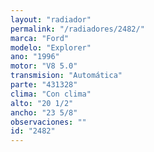 ```yaml
---
layout: "radiador"
permalink: "/radiadores/2482/"
marca: "Ford"
modelo: "Explorer"
ano: "1996"
motor: "V8 5.0"
transmision: "Automática"
parte: "431328"
clima: "Con clima"
alto: "20 1/2"
ancho: "23 5/8"
observaciones: ""
id: "2482"
---
```


